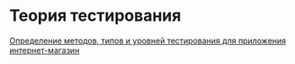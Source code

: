 # Теория тестирования
[Определение методов, типов и уровней тестирования для приложения интернет-магазин](https://docs.google.com/spreadsheets/d/1NYaDMjWLKzjTeze4hJTJ4AfSJD4NaRDm7ZFAIW6Gejc/edit#gid=0)